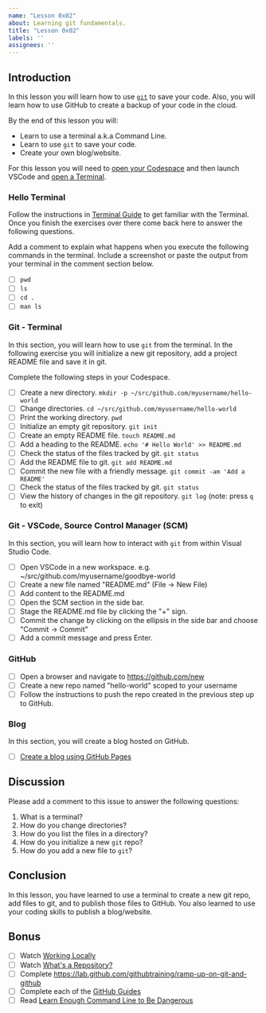 ```yaml
---
name: "Lesson 0x02"
about: Learning git fundamentals.
title: "Lesson 0x02"
labels: ''
assignees: ''
---
```


## Introduction

In this lesson you will learn how to use [`git`][git] to save your code.
Also, you will learn how to use GitHub to create a backup of your code in the
cloud.

By the end of this lesson you will:

* Learn to use a terminal a.k.a Command Line.
* Learn to use `git` to save your code.
* Create your own blog/website.

For this lesson you will need to [open your Codespace][codespace] and then
launch VSCode and [open a Terminal][integrated_terminal].

### Hello Terminal

Follow the instructions in [Terminal Guide][terminal_guide] to get familiar
with the Terminal. Once you finish the exercises over there come back here to
answer the following questions.

Add a comment to explain what happens when you execute the following commands
in the terminal. Include a screenshot or paste the output from your terminal in
the comment section below.

* [ ] `pwd`
* [ ] `ls`
* [ ] `cd .`
* [ ] `man ls`

### Git - Terminal

In this section, you will learn how to use `git` from the terminal.
In the following exercise you will initialize a new git repository, add a
project README file and save it in git.

Complete the following steps in your Codespace.

* [ ] Create a new directory. `mkdir -p ~/src/github.com/myusername/hello-world`
* [ ] Change directories. `cd ~/src/github.com/myusername/hello-world`
* [ ] Print the working directory. `pwd`
* [ ] Initialize an empty git repository. `git init`
* [ ] Create an empty README file. `touch README.md`
* [ ] Add a heading to the README. `echo '# Hello World' >> README.md`
* [ ] Check the status of the files tracked by git. `git status`
* [ ] Add the README file to git. `git add README.md`
* [ ] Commit the new file with a friendly message. `git commit -am 'Add a README'`
* [ ] Check the status of the files tracked by git. `git status`
* [ ] View the history of changes in the git repository. `git log` (note: press `q` to exit)

### Git - VSCode, Source Control Manager (SCM)

In this section, you will learn how to interact with `git` from within Visual Studio Code.

* [ ] Open VSCode in a new workspace. e.g. ~/src/github.com/myusername/goodbye-world
* [ ] Create a new file named "README.md" (File -> New File)
* [ ] Add content to the README.md
* [ ] Open the SCM section in the side bar.
* [ ] Stage the README.md file by clicking the "+" sign.
* [ ] Commit the change by clicking on the ellipsis in the side bar and choose "Commit -> Commit"
* [ ] Add a commit message and press Enter.

### GitHub

* [ ] Open a browser and navigate to https://github.com/new
* [ ] Create a new repo named "hello-world" scoped to your username
* [ ] Follow the instructions to push the repo created in the previous step up to GitHub.

### Blog

In this section, you will create a blog hosted on GitHub.

* [ ] [Create a blog using GitHub Pages][gh_pages]

## Discussion

Please add a comment to this issue to answer the following questions:

1. What is a terminal?
1. How do you change directories?
1. How do you list the files in a directory?
1. How do you initialize a new `git` repo?
1. How do you add a new file to `git`?

## Conclusion

In this lesson, you have learned to use a terminal to create a new git repo,
add files to git, and to publish those files to GitHub. You also learned
to use your coding skills to publish a blog/website.

## Bonus

* [ ] Watch [Working Locally](https://youtu.be/rBbbOouhI-s)
* [ ] Watch [What's a Repository?](https://www.youtube.com/watch?v=UmX4kyB2wfg)
* [ ] Complete https://lab.github.com/githubtraining/ramp-up-on-git-and-github
* [ ] Complete each of the [GitHub Guides][guides]
* [ ] Read [Learn Enough Command Line to Be Dangerous][learn_enough]

[codespace]: https://github.com/CodeChica/plus-plus/blob/main/doc/codespaces.md#creating-your-codespace
[gh_pages]: https://lab.github.com/githubtraining/github-pages
[git]: https://git-scm.com/
[guides]: https://guides.github.com/
[integrated_terminal]: https://code.visualstudio.com/docs/editor/integrated-terminal
[learn_enough]: https://www.learnenough.com/command-line-tutorial/basics
[terminal_guide]: https://github.com/CodeChica/plus-plus/blob/main/doc/terminal.md
